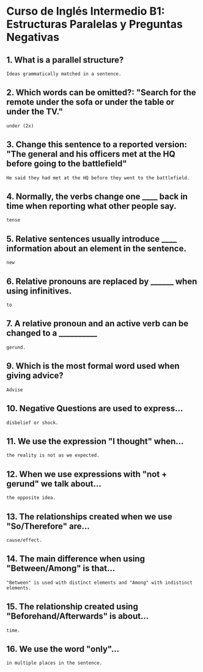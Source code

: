 # Curso de Inglés Intermedio B1: Estructuras Paralelas y Preguntas Negativas

## 1. What is a parallel structure?
    Ideas grammatically matched in a sentence.

## 2. Which words can be omitted?: "Search for the remote under the sofa or under the table or under the TV."
    under (2x)

## 3. Change this sentence to a reported version: "The general and his officers met at the HQ before going to the battlefield"
    He said they had met at the HQ before they went to the battlefield.

## 4. Normally, the verbs change one ____ back in time when reporting what other people say.
    tense

## 5. Relative sentences usually introduce ____ information about an element in the sentence.
    new

## 6. Relative pronouns are replaced by ______ when using infinitives.
    to

## 7. A relative pronoun and an active verb can be changed to a __________
    gerund.

## 9. Which is the most formal word used when giving advice?
    Advise

## 10. Negative Questions are used to express...
    disbelief or shock.

## 11. We use the expression "I thought" when...
    the reality is not as we expected.

## 12. When we use expressions with "not + gerund" we talk about...
    the opposite idea.

## 13. The relationships created when we use "So/Therefore" are...
    cause/effect.

## 14. The main difference when using "Between/Among" is that...
    "Between" is used with distinct elements and "Among" with indistinct elements.

## 15. The relationship created using "Beforehand/Afterwards" is about...
    time.

## 16. We use the word "only"...
    in multiple places in the sentence.